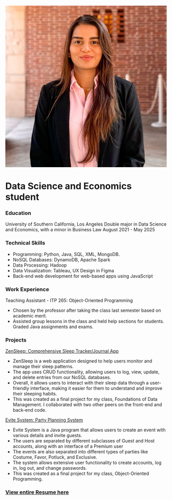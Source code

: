 ![headshot](https://github.com/navyashah/navyashah.github.io/blob/4136238487b3c410cf90a9c8743eb3d0b586dacf/headshot.jpeg)

# Data Science and Economics student 

### Education
University of Southern California, Los Angeles
Double major in Data Science and Economics, with a minor in Business Law
August 2021 - May 2025

### Technical Skills
- Programming: Python, Java, SQL, XML, MongoDB.
- NoSQL Databases: DynamoDB, Apache Spark
- Data Processing: Hadoop
- Data Visualization: Tableau, UX Design in Figma
- Back-end web development for web-based apps using JavaScript

### Work Experience
Teaching Assistant - ITP 265: Object-Oriented Programming
- Chosen by the professor after taking the class last semester based on academic merit.
- Assisted group lessons in the class and held help sections for students. Graded Java assignments and exams.

### Projects
[ZenSleep: Comprehensive Sleep Tracker/Journal App](https://drive.google.com/drive/folders/1HqiFHsk1WLnUCDW87PG5cCr8dnveG52d?usp=share_link)
- ZenSleep is a web application designed to help users monitor and manage their sleep patterns.
- The app uses CRUD functionality, allowing users to log, view, update, and delete entries from our NoSQL databases.
- Overall, it allows users to interact with their sleep data through a user-friendly interface, making it easier for them to understand and improve their sleeping habits.
- This was created as a final project for my class, Foundations of Data Management. I collaborated with two other peers on the front-end and back-end code.

[Evite System: Party Planning System](https://github.com/navyashah/navyashah.github.io/tree/1c91d9883c1537b71d76f9a4fa48cfc06e3b77f4/FinalProject)
- Evite System is a Java program that allows users to create an event with various details and invite guests.
- The users are separated by different subclasses of Guest and Host accounts, along with an interface of a Premium user
- The events are also separated into different types of parties like Costume, Favor, Potluck, and Exclusive.
- The system allows extensive user functionality to create accounts, log in, log out, and change passwords.
- This was created as a final project for my class, Object-Oriented Programming.

### [View entire Resume here](https://docs.google.com/document/d/136OSUqnBsCmpenbYwpDIgeCnTvATZ_Ofn9ZYt_Qhcy8/edit?usp=sharing)
  

